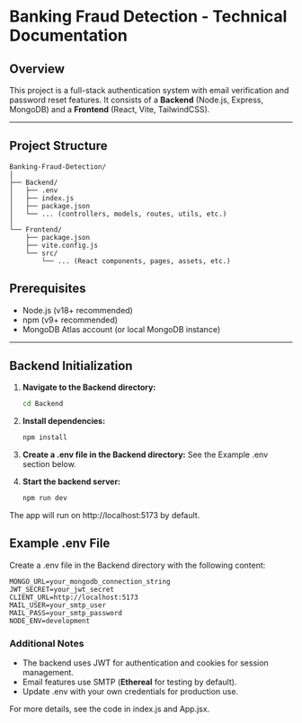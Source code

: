 # Banking Fraud Detection - Technical Documentation

## Overview

This project is a full-stack authentication system with email verification and password reset features. It consists of a **Backend** (Node.js, Express, MongoDB) and a **Frontend** (React, Vite, TailwindCSS).

---

## Project Structure

    Banking-Fraud-Detection/
    │
    ├── Backend/
    │   ├── .env
    │   ├── index.js
    │   ├── package.json
    │   └── ... (controllers, models, routes, utils, etc.)
    │
    └── Frontend/
        ├── package.json
        ├── vite.config.js
        └── src/
            └── ... (React components, pages, assets, etc.)

## Prerequisites

- Node.js (v18+ recommended)
- npm (v9+ recommended)
- MongoDB Atlas account (or local MongoDB instance)

---

## Backend Initialization

1. **Navigate to the Backend directory:**
   ```sh
   cd Backend
2. **Install dependencies:**
   ```sh
   npm install
3. **Create a .env file in the Backend directory:**
    See the Example .env section below.

4. **Start the backend server:**
    ```sh
    npm run dev
The app will run on http://localhost:5173 by default.

## Example .env File
Create a .env file in the Backend directory with the following content:

    MONGO_URL=your_mongodb_connection_string
    JWT_SECRET=your_jwt_secret
    CLIENT_URL=http://localhost:5173
    MAIL_USER=your_smtp_user
    MAIL_PASS=your_smtp_password
    NODE_ENV=development

### Additional Notes
- The backend uses JWT for authentication and cookies for session management.
- Email features use SMTP (**Ethereal** for testing by default).
- Update .env with your own credentials for production use.

For more details, see the code in index.js and App.jsx.
